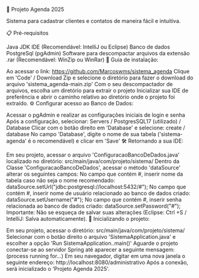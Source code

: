 🚀 Projeto Agenda 2025

Sistema para cadastrar clientes e contatos de maneira fácil e intuitiva.

📋 Pré-requisitos

Java JDK
IDE (Recomendável: IntelliJ ou Eclipse)
Banco de dados PostgreSql (pgAdmin)
Software para descompactar arquivos da extensão .rar (Recomendável: WinZip ou WinRar)
🔧 Guia de instalação:

Ao acessar o link: https://github.com/Marcoswms/sistema_agenda
Clique em 'Code' / Download Zip e selecione o diretório para fazer o download do arquivo 'sistema_agenda-main.zip'
Com o seu descompactador de arquivos, escolha um diretório para extrair o projeto
Inicializar sua IDE de preferência e abrir o caminho relativo ao diretório onde o projeto foi extraído.
⚙️ Configurar acesso ao Banco de Dados:

Acessar o pgAdmin e realizar as configurações iniciais de login e senha
Após a configuração, selecionar: Servers / PostgresSQL17 (utilizado) / Database
Clicar com o botão direito em 'Database' e selecione: create / database
No campo 'Database', digite o nome de sua tabela ('sistema-agenda' é o recomendável) e clicar em 'Save'
🛠️ Retornando a sua IDE:

Em seu projeto, acessar o arquivo 'ConfiguracaoBancoDeDados.java' localizado no diretório: src/main/java/com/projeto/sistema/
Dentro da Classe 'ConfiguracaoBancoDeDados', acessar o método 'dataSource' alterar os seguintes campos:
No campo que contém #, inserir nome da tabela caso não seja o nome recomendado: dataSource.setUrl("jdbc:postgresql://localhost:5432/#");
No campo que contém #, inserir nome de usuário relacionado ao banco de dados criado: dataSource.setUsername("#");
No campo que contém #, inserir senha relacionada ao banco de dados criado: dataSource.setPassword("#");
Importante: Não se esqueça de salvar suas alterações (Eclipse: Ctrl +S / IntelliJ: Salva automaticamente).
🚀 Inicializando o projeto:

Em seu projeto, acessar o diretório: src/main/java/com/projeto/sistema/
Selecionar com o botão direito o arquivo 'SistemaApplication.java' e escolher a opção 'Run SistemaApplication..main()'
Aguarde o projeto conectar-se ao servidor Spring até aparecer a seguinte mensagem: (process running for...)
Em seu navegador, digitar em uma nova janela o seguinte endereço: http://localhost:8080/administrativo
Após a conexão, será inicializado o 'Projeto Agenda 2025'.

